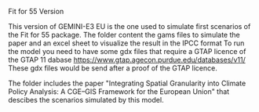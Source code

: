 Fit for 55 Version

This version of GEMINI-E3 EU is the one used to simulate first scenarios of the Fit for 55 package.
The folder content the gams files to simulate the paper and an excel sheet to visualize the result in the IPCC format
To run the model you need to have some gdx files that require a GTAP licence of the GTAP 11 dabase https://www.gtap.agecon.purdue.edu/databases/v11/
These gdx files would be send after a proof of the GTAP licence.

The folder includes the paper "Integrating Spatial Granularity into Climate Policy Analysis: A CGE–GIS Framework for the European Union" that descibes the scenarios
simulated by this model. 
